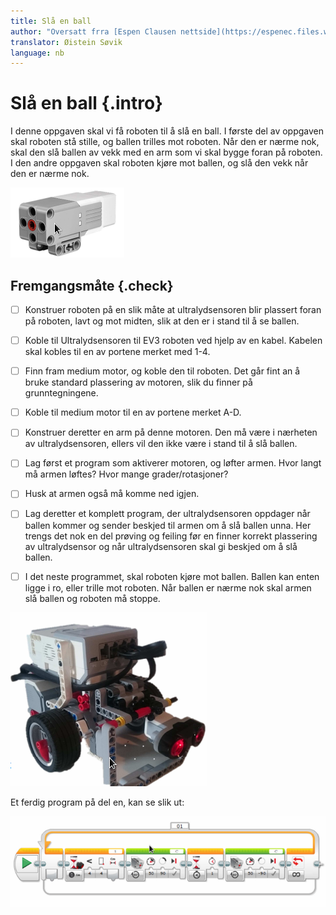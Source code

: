 ```yaml
---
title: Slå en ball
author: "Oversatt frra [Espen Clausen nettside](https://espenec.files.wordpress.com/2015/09/lego-mindstorms-del-3-6.pdf)"
translator: Øistein Søvik
language: nb
---
```



# Slå en ball {.intro}

I denne oppgaven skal vi få roboten til å slå en ball. I første del av oppgaven
skal roboten stå stille, og ballen trilles mot roboten. Når den er nærme nok,
skal den slå ballen av vekk med en arm som vi skal bygge foran på roboten. I den
andre oppgaven skal roboten kjøre mot ballen, og slå den vekk når den er nærme
nok.

![Bilde av ultralydsensoren](lego_mindstorms_ball_1.png)

## Fremgangsmåte {.check}

- [ ] Konstruer roboten på en slik måte at ultralydsensoren blir plassert foran
  på roboten, lavt og mot midten, slik at den er i stand til å se ballen.

- [ ] Koble til Ultralydsensoren til EV3 roboten ved hjelp av en kabel. Kabelen
  skal kobles til en av portene merket med 1-4.

- [ ] Finn fram medium motor, og koble den til roboten. Det går fint an å bruke
  standard plassering av motoren, slik du finner på grunntegningene.

- [ ] Koble til medium motor til en av portene merket A-D.

- [ ] Konstruer deretter en arm på denne motoren. Den må være i nærheten av
  ultralydsensoren, ellers vil den ikke være i stand til å slå ballen.

- [ ] Lag først et program som aktiverer motoren, og løfter armen. Hvor langt må
  armen løftes? Hvor mange grader/rotasjoner?

- [ ] Husk at armen også må komme ned igjen.

- [ ] Lag deretter et komplett program, der ultralydsensoren oppdager når ballen
  kommer og sender beskjed til armen om å slå ballen unna. Her trengs det nok en
  del prøving og feiling før en finner korrekt plassering av ultralydsensor og
  når ultralydsensoren skal gi beskjed om å slå ballen.

- [ ] I det neste programmet, skal roboten kjøre mot ballen. Ballen kan enten
  ligge i ro, eller trille mot roboten. Når ballen er nærme nok skal armen slå
  ballen og roboten må stoppe.

![Bilde av roboten med ultralydsensoren](lego_mindstorms_ball_2.png)

Et ferdig program på del en, kan se slik ut:

![Bilde av et ferdig program](lego_mindstorms_ball_3.png)
